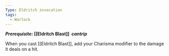 ```yaml
---
Type: Eldritch invocation
tags:
  - Warlock
---
```

**_Prerequisite:_ [[Eldritch Blast]]  _cantrip_**

When you cast [[Eldritch Blast]], add your Charisma modifier to the damage it deals on a hit.